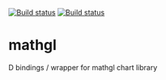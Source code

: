 [![Build status](https://api.travis-ci.org/symmetryinvestments/mathgl.svg?branch=master)](https://travis-ci.org/symmetryinvestments/mathgl)
[![Build status](https://ci.appveyor.com/api/projects/status/wq0ahj7mt67pj2b3/branch/master?svg=true)](https://ci.appveyor.com/project/Laeeth/mathgl/branch/master)

# mathgl
D bindings / wrapper for mathgl chart library
